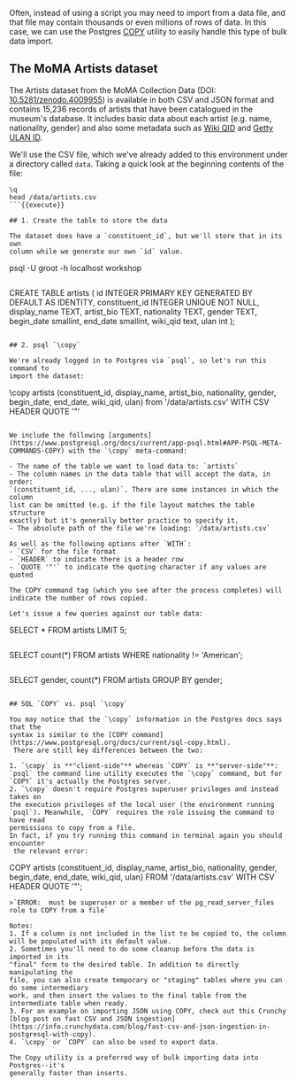 Often, instead of using a script you may need to import from a 
data file, and that file may contain thousands or even millions of rows of 
data. In this case, we can use the Postgres [COPY](https://www.postgresql.org/docs/current/sql-copy.html) utility to easily handle this 
type of bulk data import.  

## The MoMA Artists dataset

The Artists dataset from the MoMA Collection Data (DOI: [10.5281/zenodo.4009955](http://dx.doi.org/10.5281/zenodo.4009955))
 is available in both CSV and JSON format and contains 15,236 records of artists that have 
 been catalogued in the museum's database. It includes basic data about each 
 artist (e.g. name, nationality, gender) and also some metadata such as [Wiki QID](https://en.wikipedia.org/wiki/Wikidata)
  and [Getty ULAN ID](https://www.getty.edu/research/tools/vocabularies/ulan/about.html).


We'll use the CSV file, which we've already added to this environment 
under a directory called `data`. Taking a quick look at the beginning contents of the file:

```
\q
head /data/artists.csv
```{{execute}}

## 1. Create the table to store the data

The dataset does have a `constituent_id`, but we'll store that in its own 
column while we generate our own `id` value.

```
psql -U groot -h localhost workshop
```{{execute}}
```
CREATE TABLE artists (
    id INTEGER PRIMARY KEY GENERATED BY DEFAULT AS IDENTITY,
    constituent_id INTEGER UNIQUE NOT NULL,
    display_name TEXT,
    artist_bio TEXT,
    nationality TEXT,
    gender TEXT,
    begin_date smallint,
    end_date smallint,
    wiki_qid text,
    ulan int
);
```{{execute}}

## 2. psql `\copy`

We're already logged in to Postgres via `psql`, so let's run this command to 
import the dataset:

```
\copy artists (constituent_id, display_name, artist_bio, nationality, gender, begin_date, end_date, wiki_qid, ulan) from '/data/artists.csv' WITH CSV HEADER QUOTE '"'
```{{execute}}

We include the following [arguments](https://www.postgresql.org/docs/current/app-psql.html#APP-PSQL-META-COMMANDS-COPY) with the `\copy` meta-command:

- The name of the table we want to load data to: `artists` 
- The column names in the data table that will accept the data, in order: 
`(constituent_id, ..., ulan)`. There are some instances in which the column 
list can be omitted (e.g. if the file layout matches the table structure 
exactly) but it's generally better practice to specify it.
- The absolute path of the file we're loading: `/data/artists.csv`  

As well as the following options after `WITH`:
- `CSV` for the file format
- `HEADER` to indicate there is a header row
- `QUOTE '"'` to indicate the quoting character if any values are quoted

The COPY command tag (which you see after the process completes) will indicate the number of rows copied.

Let's issue a few queries against our table data:

```
SELECT * FROM artists LIMIT 5;
```{{execute}}

```
SELECT count(*) FROM artists WHERE nationality != 'American';
```{{execute}}

```
SELECT gender, count(*) FROM artists GROUP BY gender;
```{{execute}}

## SQL `COPY` vs. psql `\copy` 

You may notice that the `\copy` information in the Postgres docs says that the 
syntax is similar to the [COPY command](https://www.postgresql.org/docs/current/sql-copy.html).
 There are still key differences between the two:

1. `\copy` is **"client-side"** whereas `COPY` is **"server-side"**: `psql` the command line utility executes the `\copy` command, but for `COPY` it's actually the Postgres server.
2. `\copy` doesn't require Postgres superuser privileges and instead takes on 
the execution privileges of the local user (the environment running 
`psql`). Meanwhile, `COPY` requires the role issuing the command to have read 
permissions to copy from a file.  
In fact, if you try running this command in terminal again you should encounter
 the relevant error:

```
COPY artists (constituent_id, display_name, artist_bio, nationality, gender, begin_date, end_date, wiki_qid, ulan) FROM '/data/artists.csv' WITH CSV HEADER QUOTE '"';
```{{execute}}
>`ERROR:  must be superuser or a member of the pg_read_server_files role to COPY from a file`

Notes:  
1. If a column is not included in the list to be copied to, the column will be populated with its default value.
2. Sometimes you'll need to do some cleanup before the data is imported in its 
"final" form to the desired table. In addition to directly manipulating the 
file, you can also create temporary or "staging" tables where you can do some intermediary 
work, and then insert the values to the final table from the intermediate table when ready. 
3. For an example on importing JSON using COPY, check out this Crunchy [blog post on fast CSV and JSON ingestion](https://info.crunchydata.com/blog/fast-csv-and-json-ingestion-in-postgresql-with-copy).
4. `\copy` or `COPY` can also be used to export data.

The Copy utility is a preferred way of bulk importing data into Postgres--it's 
generally faster than inserts.
